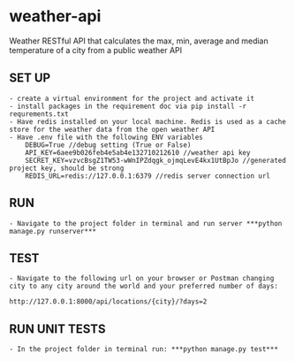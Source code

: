 # weather-api

Weather RESTful API that calculates the max, min, average and median temperature of a city from a public weather API

## SET UP

    - create a virtual environment for the project and activate it
    - install packages in the requirement doc via pip install -r requrements.txt
    - Have redis installed on your local machine. Redis is used as a cache store for the weather data from the open weather API
    - Have .env file with the following ENV variables
        DEBUG=True //debug setting (True or False)
        API_KEY=6aee9b026feb4e5ab4e132710212610 //weather api key
        SECRET_KEY=vzvcBsgZ1TW53-wWnIPZdqgk_ojmqLevE4kx1UtBpJo //generated project key, should be strong
        REDIS_URL=redis://127.0.0.1:6379 //redis server connection url

## RUN

    - Navigate to the project folder in terminal and run server ***python manage.py runserver***

## TEST
    - Navigate to the following url on your browser or Postman changing city to any city around the world and your preferred number of days: 
    
    http://127.0.0.1:8000/api/locations/{city}/?days=2

## RUN UNIT TESTS
    - In the project folder in terminal run: ***python manage.py test***
